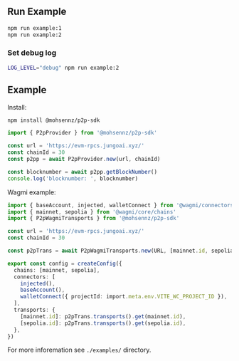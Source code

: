 ## Run Example

```bash
npm run example:1
npm run example:2
```

### Set debug log

```bash
LOG_LEVEL="debug" npm run example:2
```

## Example

Install:
```bash
npm install @mohsennz/p2p-sdk
```

```typescript
import { P2pProvider } from '@mohsennz/p2p-sdk'

const url = 'https://evm-rpcs.jungoai.xyz/'
const chainId = 30
const p2pp = await P2pProvider.new(url, chainId)

const blocknumber = await p2pp.getBlockNumber()
console.log('blocknumber: ', blocknumber)
```

Wagmi example:
```typescript
import { baseAccount, injected, walletConnect } from '@wagmi/connectors'
import { mainnet, sepolia } from '@wagmi/core/chains'
import { P2pWagmiTransports } from '@mohsennz/p2p-sdk'

const url = 'https://evm-rpcs.jungoai.xyz/'
const chainId = 30

const p2pTrans = await P2pWagmiTransports.new(URL, [mainnet.id, sepolia.id])

export const config = createConfig({
  chains: [mainnet, sepolia],
  connectors: [
    injected(),
    baseAccount(),
    walletConnect({ projectId: import.meta.env.VITE_WC_PROJECT_ID }),
  ],
  transports: {
    [mainnet.id]: p2pTrans.transports().get(mainnet.id),
    [sepolia.id]: p2pTrans.transports().get(sepolia.id),
  },
})
```

For more inforemation see `./examples/` directory.
